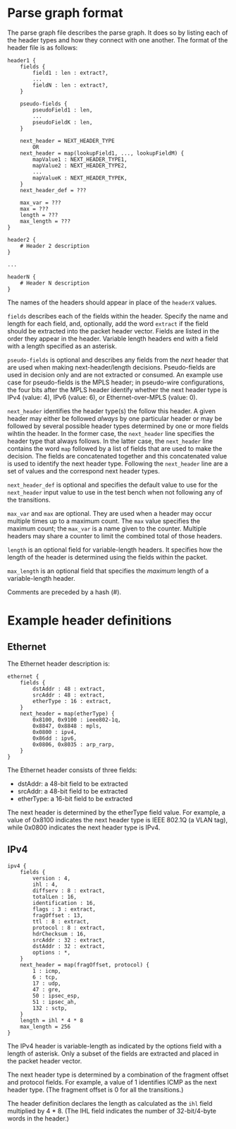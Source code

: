Parse graph format
==================

The parse graph file describes the parse graph. It does so by listing each of
the header types and how they connect with one another. The format of the
header file is as follows:

    header1 {
        fields {
            field1 : len : extract?,
            ...
            fieldN : len : extract?,
        }
    
        pseudo-fields {
            pseudoField1 : len,
            ...
            pseudoFieldK : len,
        }
    
        next_header = NEXT_HEADER_TYPE
            OR
        next_header = map(lookupField1, ..., lookupFieldM) {
            mapValue1 : NEXT_HEADER_TYPE1,
            mapValue2 : NEXT_HEADER_TYPE2,
            ...
            mapValueK : NEXT_HEADER_TYPEK,
        }
        next_header_def = ???
    
        max_var = ???
        max = ???
        length = ???
        max_length = ???
    }
    
    header2 {
        # Header 2 description
    }
    
    ...
    
    headerN {
        # Header N description
    }

The names of the headers should appear in place of the `headerX` values.

`fields` describes each of the fields within the header. Specify the name and
length for each field, and, optionally, add the word `extract` if the field
should be extracted into the packet header vector. Fields are listed in the
order they appear in the header. Variable length headers end with a field with
a length specified as an asterisk.

`pseudo-fields` is optional and describes any fields from the _next_ header
that are used when making next-header/length decisions. Pseudo-fields are used
in decision only and are not extracted or consumed. An example use case for
pseudo-fields is the MPLS header; in pseudo-wire configurations, the four bits
after the MPLS header identify whether the next header type is IPv4 (value:
4), IPv6 (value: 6), or Ethernet-over-MPLS (value: 0).

`next_header` identifies the header type(s) the follow this header. A given
header may either be followed _always_ by one particular header or may be
followed by several possible header types determined by one or more fields
wihtin the header. In the former case, the `next_header` line specifies the
header type that always follows. In the latter case, the `next_header` line
contains the word `map` followed by a list of fields that are used to make the
decision. The fields are concatenated together and this concatenated value is
used to identify the next header type. Following the `next_header` line are a
set of values and the correspond next header types.

`next_header_def` is optional and specifies the default value to use for the
`next_header` input value to use in the test bench when not following any of
the transitions.

`max_var` and `max` are optional. They are used when a header may occur
multiple times up to a maximum count. The `max` value specifies the maximum
count; the `max_var` is a name given to the counter. Multiple headers may
share a counter to limit the combined total of those headers.

`length` is an optional field for variable-length headers. It specifies how
the length of the header is determined using the fields within the packet.

`max_length` is an optional field that specifies the _maximum_ length of a
variable-length header.

Comments are preceded by a hash (#).


Example header definitions
==========================

Ethernet
--------

The Ethernet header description is:

    ethernet {
        fields {
            dstAddr : 48 : extract,
            srcAddr : 48 : extract,
            etherType : 16 : extract,
        }
        next_header = map(etherType) {
            0x8100, 0x9100 : ieee802-1q,
            0x8847, 0x8848 : mpls,
            0x0800 : ipv4,
            0x86dd : ipv6,
            0x0806, 0x8035 : arp_rarp,
        }
    }

The Ethernet header consists of three fields:
  * dstAddr: a 48-bit field to be extracted
  * srcAddr: a 48-bit field to be extracted
  * etherType: a 16-bit field to be extracted

The next header is determined by the etherType field value. For example, a
value of 0x8100 indicates the next header type is IEEE 802.1Q (a VLAN tag),
while 0x0800 indicates the next header type is IPv4.


IPv4
----

    ipv4 {
        fields {
            version : 4,
            ihl : 4,
            diffserv : 8 : extract,
            totalLen : 16,
            identification : 16,
            flags : 3 : extract,
            fragOffset : 13,
            ttl : 8 : extract,
            protocol : 8 : extract,
            hdrChecksum : 16,
            srcAddr : 32 : extract,
            dstAddr : 32 : extract,
            options : *,
        }
        next_header = map(fragOffset, protocol) {
            1 : icmp,
            6 : tcp,
            17 : udp,
            47 : gre,
            50 : ipsec_esp,
            51 : ipsec_ah,
            132 : sctp,
        }
        length = ihl * 4 * 8
        max_length = 256
    }

The IPv4 header is variable-length as indicated by the options field with a
length of asterisk. Only a subset of the fields are extracted and placed in
the packet header vector.

The next header type is determined by a combination of the fragment offset and
protocol fields. For example, a value of 1 identifies ICMP as the next header
type. (The fragment offset is 0 for all the transitions.)

The header definition declares the length as calculated as the `ihl` field
multiplied by 4 * 8. (The IHL field indicates the number of 32-bit/4-byte
words in the header.)
